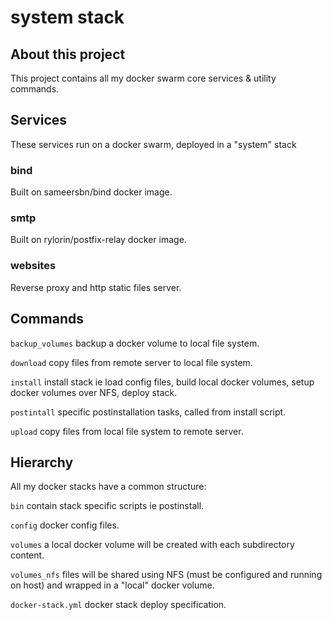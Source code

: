 # system stack

## About this project

This project contains all my docker swarm core services & utility commands.

## Services

These services run on a docker swarm, deployed in a "system" stack

### bind

Built on sameersbn/bind docker image.

### smtp

Built on rylorin/postfix-relay docker image.

### websites 

Reverse proxy and http static files server.

## Commands

`backup_volumes` backup a docker volume to local file system.

`download` copy files from remote server to local file system.

`install` install stack ie load config files, build local docker volumes, setup docker volumes over NFS, deploy stack.

`postintall` specific postinstallation tasks, called from install script.

`upload` copy files from local file system to remote server.

## Hierarchy

All my docker stacks have a common structure:

`bin` contain stack specific scripts ie postinstall.

`config` docker config files.

`volumes` a local docker volume will be created with each subdirectory content.

`volumes_nfs` files will be shared using NFS (must be configured and running on host) and wrapped in a "local" docker volume.

`docker-stack.yml` docker stack deploy specification.